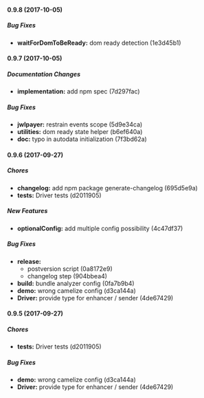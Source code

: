 #### 0.9.8 (2017-10-05)

##### Bug Fixes

* **waitForDomToBeReady:** dom ready detection (1e3d45b1)

#### 0.9.7 (2017-10-05)

##### Documentation Changes

* **implementation:** add npm spec (7d297fac)

##### Bug Fixes

* **jwlpayer:** restrain events scope (5d9e34ca)
* **utilities:** dom ready state helper (b6ef640a)
* **doc:** typo in autodata initialization (7f3bd62a)

#### 0.9.6 (2017-09-27)

##### Chores

* **changelog:** add npm package generate-changelog (695d5e9a)
* **tests:** Driver tests (d2011905)

##### New Features

* **optionalConfig:** add multiple config possibility (4c47df37)

##### Bug Fixes

* **release:**
  * postversion script (0a8172e9)
  * changelog step (904bbea4)
* **build:** bundle analyzer config (0fa7b9b4)
* **demo:** wrong camelize config (d3ca144a)
* **Driver:** provide type for enhancer / sender (4de67429)

#### 0.9.5 (2017-09-27)

##### Chores

* **tests:** Driver tests (d2011905)

##### Bug Fixes

* **demo:** wrong camelize config (d3ca144a)
* **Driver:** provide type for enhancer / sender (4de67429)


